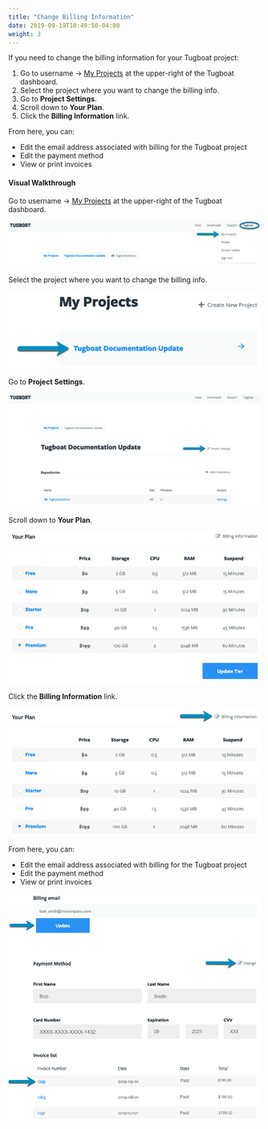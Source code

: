 ```yaml
---
title: "Change Billing Information"
date: 2019-09-19T10:49:50-04:00
weight: 3
---
```


If you need to change the billing information for your Tugboat project:

1. Go to username -> [My Projects](https://dashboard.tugboat.qa/projects) at the
   upper-right of the Tugboat dashboard.
2. Select the project where you want to change the billing info.
3. Go to **Project Settings**.
4. Scroll down to **Your Plan**.
5. Click the **Billing Information** link.

From here, you can:

- Edit the email address associated with billing for the Tugboat project
- Edit the payment method
- View or print invoices

#### Visual Walkthrough

Go to username -> [My Projects](https://dashboard.tugboat.qa/projects) at the
upper-right of the Tugboat dashboard.

![Go to username -> My Projects](../../_images/go-to-user-my-projects.png)

Select the project where you want to change the billing info.

![Select the project](../../_images/select-a-project.png)

Go to **Project Settings**.

![Go to Project Settings](../../_images/click-project-settings-link.png)

Scroll down to **Your Plan**.

![Scroll down to Your Plan](../../_images/billing-view-your-plan-premium.png)

Click the **Billing Information** link.

![Change billing information](../../_images/billing-change-billing-information.png)

From here, you can:

- Edit the email address associated with billing for the Tugboat project
- Edit the payment method
- View or print invoices

![Tugboat's Billing Information options](../../_images/billing-tugboat-billing-info-screen.png)
